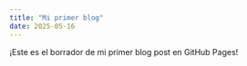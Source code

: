 ```yaml
---
title: "Mi primer blog"
date: 2025-05-16
---
```

¡Este es el borrador de mi primer blog post en GitHub Pages!


